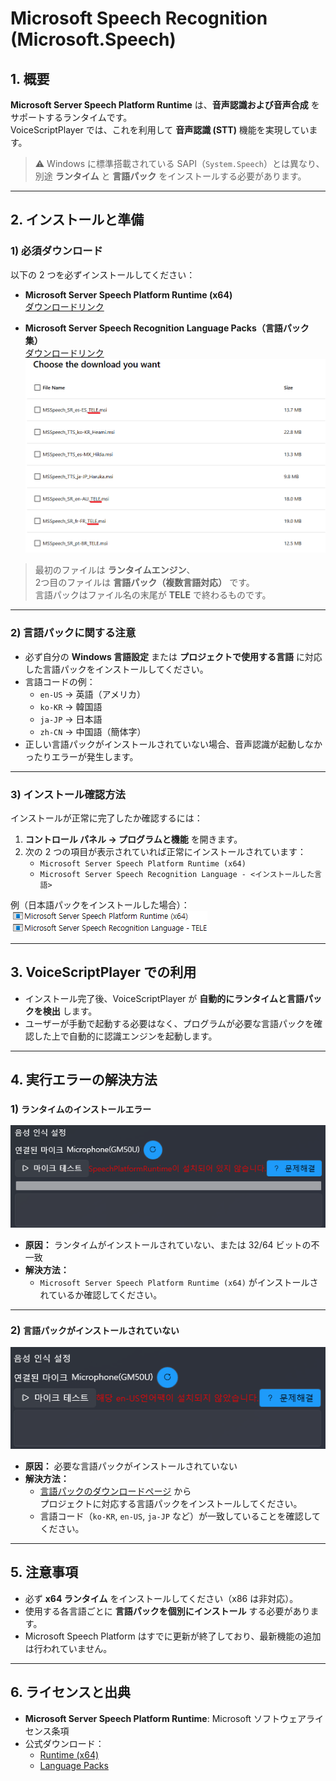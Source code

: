 # Microsoft Speech Recognition (Microsoft.Speech)

## 1. 概要
**Microsoft Server Speech Platform Runtime** は、**音声認識および音声合成** をサポートするランタイムです。  
VoiceScriptPlayer では、これを利用して **音声認識 (STT)** 機能を実現しています。  

> ⚠️ Windows に標準搭載されている SAPI（`System.Speech`）とは異なり、  
> 別途 **ランタイム** と **言語パック** をインストールする必要があります。

---

## 2. インストールと準備

### 1) 必須ダウンロード
以下の 2 つを必ずインストールしてください：

- **Microsoft Server Speech Platform Runtime (x64)**  
  [ダウンロードリンク](https://www.microsoft.com/en-us/download/details.aspx?id=27225)

- **Microsoft Server Speech Recognition Language Packs（言語パック集）**  
  [ダウンロードリンク](https://www.microsoft.com/en-us/download/details.aspx?id=27224)  
  ![インストールファイル](../images/languagepack_setup_file.png)

> 最初のファイルは **ランタイムエンジン**、  
> 2つ目のファイルは **言語パック（複数言語対応）** です。  
> 言語パックはファイル名の末尾が **TELE** で終わるものです。

---

### 2) 言語パックに関する注意
- 必ず自分の **Windows 言語設定** または **プロジェクトで使用する言語** に対応した言語パックをインストールしてください。  
- 言語コードの例：  
  - `en-US` → 英語（アメリカ）  
  - `ko-KR` → 韓国語  
  - `ja-JP` → 日本語  
  - `zh-CN` → 中国語（簡体字）  
- 正しい言語パックがインストールされていない場合、音声認識が起動しなかったりエラーが発生します。

---

### 3) インストール確認方法
インストールが正常に完了したか確認するには：

1. **コントロール パネル → プログラムと機能** を開きます。  
2. 次の 2 つの項目が表示されていれば正常にインストールされています：  
   - `Microsoft Server Speech Platform Runtime (x64)`  
   - `Microsoft Server Speech Recognition Language - <インストールした言語>`  

例（日本語パックをインストールした場合）：  
![インストール確認画面](../images/speech_recognition_setup.png)

---

## 3. VoiceScriptPlayer での利用
- インストール完了後、VoiceScriptPlayer が **自動的にランタイムと言語パックを検出** します。  
- ユーザーが手動で起動する必要はなく、プログラムが必要な言語パックを確認した上で自動的に認識エンジンを起動します。

---

## 4. 実行エラーの解決方法

### 1) `ランタイムのインストールエラー`
![ランタイムエラー](../images/setup_error.png)

- **原因：** ランタイムがインストールされていない、または 32/64 ビットの不一致  
- **解決方法：**  
  - `Microsoft Server Speech Platform Runtime (x64)` がインストールされているか確認してください。

---

### 2) `言語パックがインストールされていない`
![言語パックエラー](../images/languagepack_error.png)

- **原因：** 必要な言語パックがインストールされていない  
- **解決方法：**  
  - [言語パックのダウンロードページ](https://www.microsoft.com/en-us/download/details.aspx?id=27224) から  
    プロジェクトに対応する言語パックをインストールしてください。  
  - 言語コード（`ko-KR`, `en-US`, `ja-JP` など）が一致していることを確認してください。

---

## 5. 注意事項
- 必ず **x64 ランタイム** をインストールしてください（x86 は非対応）。  
- 使用する各言語ごとに **言語パックを個別にインストール** する必要があります。  
- Microsoft Speech Platform はすでに更新が終了しており、最新機能の追加は行われていません。  

---

## 6. ライセンスと出典
- **Microsoft Server Speech Platform Runtime**: Microsoft ソフトウェアライセンス条項  
- 公式ダウンロード：  
  - [Runtime (x64)](https://www.microsoft.com/en-us/download/details.aspx?id=27225)  
  - [Language Packs](https://www.microsoft.com/en-us/download/details.aspx?id=27224)
